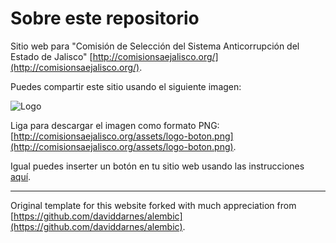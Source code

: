 # Sobre este repositorio

Sitio web para "Comisión de Selección del Sistema Anticorrupción del Estado de Jalisco" [http://comisionsaejalisco.org/](http://comisionsaejalisco.org/).

Puedes compartir este sitio usando el siguiente imagen:
 
![Logo](http://comisionsaejalisco.org/assets/logo-boton.png)

Liga para descargar el imagen como formato PNG:  
[http://comisionsaejalisco.org/assets/logo-boton.png](http://comisionsaejalisco.org/assets/logo-boton.png).

Igual puedes inserter un botón en tu sitio web usando las instrucciones [aquí](/compartir).


---

Original template for this website forked with much appreciation from [https://github.com/daviddarnes/alembic](https://github.com/daviddarnes/alembic).


